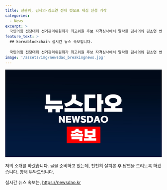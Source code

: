 ```yaml
---
title: 선관위, 김세의·김소연 전대 컷오프 재심 신청 기각
categories:
  - News
excerpt: >
  국민의힘 전당대회 선거관리위원회가 최고위원 후보 자격심사에서 탈락한 김세의와 김소연 변호사의 재심 신청을 기각했다. 심사 결과에 대해 서병수 선관위원장은 김 대표의 지방 선거 행위와 논란, 김 변호사의 발언과 태도 등을 이유로 밝혔다. 전당대회 후보 9인이 예비경선 없이 최종 후보로 선정됐고, 서 위원장은 후보간 네거티브 선거 우려에 대해 주의와 경고를 하겠다고 언급했다. 그리고 선관위는 NEXT 보수의 진보를 슬로건으로 선정했다.
feature_text: >
  ## koreablockchain 실시간 뉴스 속보입니다.

  국민의힘 전당대회 선거관리위원회가 최고위원 후보 자격심사에서 탈락한 김세의와 김소연 변호사의 재심 신청을 기각했다. 심사 결과에 대해 서병수 선관위원장은 김 대표의 지방 선거 행위와 논란, 김 변호사의 발언과 태도 등을 이유로 밝혔다. 전당대회 후보 9인이 예비경선 없이 최종 후보로 선정됐고, 서 위원장은 후보간 네거티브 선거 우려에 대해 주의와 경고를 하겠다고 언급했다. 그리고 선관위는 NEXT 보수의 진보를 슬로건으로 선정했다.
image: '/assets/img/newsdao_breakingnews.jpg'
---
```


<p><img src="/assets/img/newsdao_breakingnews.jpg" alt="koreablockchain 속보" /></p>

<p>저의 소개를 하겠습니다. 글을 준비하고 있는데, 천천히 살펴본 후 답변을 드리도록 하겠습니다. 양해 부탁드립니다.</p>
실시간 뉴스 속보는, <a href="https://newsdao.kr" rel="dofollow">https://newsdao.kr</a>


